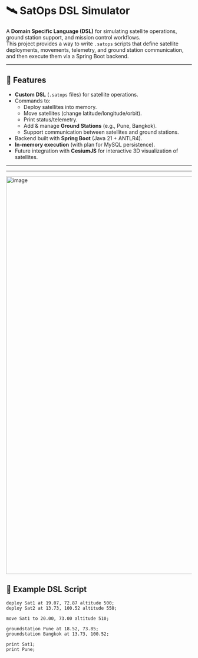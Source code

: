 # 🛰️ SatOps DSL Simulator  

A **Domain Specific Language (DSL)** for simulating satellite operations, ground station support, and mission control workflows.  
This project provides a way to write `.satops` scripts that define satellite deployments, movements, telemetry, and ground station communication, and then execute them via a Spring Boot backend.  

---

## 🚀 Features  

- **Custom DSL** (`.satops` files) for satellite operations.  
- Commands to:  
  - Deploy satellites into memory.  
  - Move satellites (change latitude/longitude/orbit).  
  - Print status/telemetry.  
  - Add & manage **Ground Stations** (e.g., Pune, Bangkok).  
  - Support communication between satellites and ground stations.  
- Backend built with **Spring Boot** (Java 21 + ANTLR4).  
- **In-memory execution** (with plan for MySQL persistence).  
- Future integration with **CesiumJS** for interactive 3D visualization of satellites.  

---


---
<img width="1920" height="1080" alt="image" src="https://github.com/user-attachments/assets/2940375c-52ab-4083-81bf-72012255687e" />

## 📝 Example DSL Script  

```satops
deploy Sat1 at 19.07, 72.87 altitude 500;
deploy Sat2 at 13.73, 100.52 altitude 550;

move Sat1 to 20.00, 73.00 altitude 510;

groundstation Pune at 18.52, 73.85;
groundstation Bangkok at 13.73, 100.52;

print Sat1;
print Pune;

